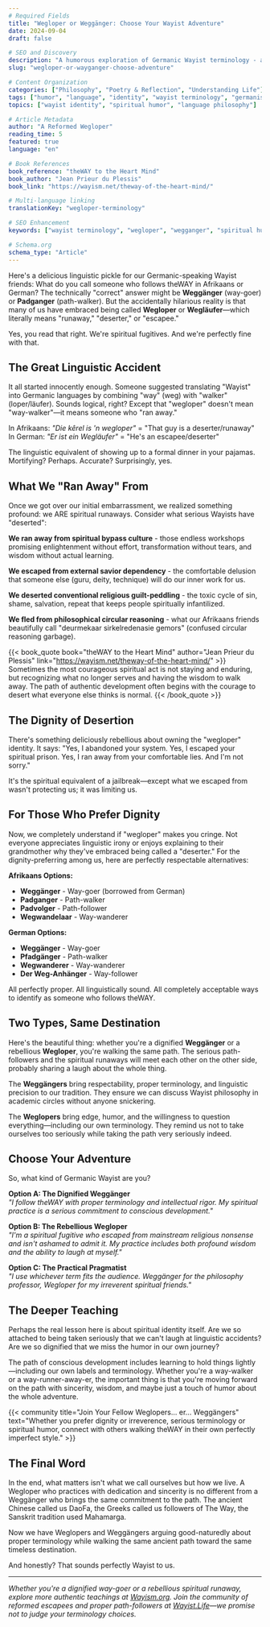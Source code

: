 ```yaml
---
# Required Fields
title: "Wegloper or Weggänger: Choose Your Wayist Adventure"
date: 2024-09-04
draft: false

# SEO and Discovery
description: "A humorous exploration of Germanic Wayist terminology - are you a spiritual 'runaway' or a dignified 'way-goer'? Both paths lead to the same destination!"
slug: "wegloper-or-wayganger-choose-adventure"

# Content Organization
categories: ["Philosophy", "Poetry & Reflection", "Understanding Life"]
tags: ["humor", "language", "identity", "wayist terminology", "germanis languages", "spiritual journey"]
topics: ["wayist identity", "spiritual humor", "language philosophy"]

# Article Metadata
author: "A Reformed Wegloper"
reading_time: 5
featured: true
language: "en"

# Book References
book_reference: "theWAY to the Heart Mind"
book_author: "Jean Prieur du Plessis"
book_link: "https://wayism.net/theway-of-the-heart-mind/"

# Multi-language linking
translationKey: "wegloper-terminology"

# SEO Enhancement
keywords: ["wayist terminology", "wegloper", "wegganger", "spiritual humor", "wayist identity", "germanic languages"]

# Schema.org
schema_type: "Article"
---
```


Here's a delicious linguistic pickle for our Germanic-speaking Wayist friends: What do you call someone who follows theWAY in Afrikaans or German? The technically "correct" answer might be **Weggänger** (way-goer) or **Padganger** (path-walker). But the accidentally hilarious reality is that many of us have embraced being called **Wegloper** or **Wegläufer**—which literally means "runaway," "deserter," or "escapee."

Yes, you read that right. We're spiritual fugitives. And we're perfectly fine with that.

## The Great Linguistic Accident

It all started innocently enough. Someone suggested translating "Wayist" into Germanic languages by combining "way" (weg) with "walker" (loper/läufer). Sounds logical, right? Except that "wegloper" doesn't mean "way-walker"—it means someone who "ran away." 

In Afrikaans: *"Die kêrel is 'n wegloper"* = "That guy is a deserter/runaway"  
In German: *"Er ist ein Wegläufer"* = "He's an escapee/deserter"

The linguistic equivalent of showing up to a formal dinner in your pajamas. Mortifying? Perhaps. Accurate? Surprisingly, yes.

## What We "Ran Away" From

Once we got over our initial embarrassment, we realized something profound: we ARE spiritual runaways. Consider what serious Wayists have "deserted":

**We ran away from spiritual bypass culture** - those endless workshops promising enlightenment without effort, transformation without tears, and wisdom without actual learning.

**We escaped from external savior dependency** - the comfortable delusion that someone else (guru, deity, technique) will do our inner work for us.

**We deserted conventional religious guilt-peddling** - the toxic cycle of sin, shame, salvation, repeat that keeps people spiritually infantilized.

**We fled from philosophical circular reasoning** - what our Afrikaans friends beautifully call "deurmekaar sirkelredenasie gemors" (confused circular reasoning garbage).

{{< book_quote book="theWAY to the Heart Mind" author="Jean Prieur du Plessis" link="https://wayism.net/theway-of-the-heart-mind/" >}}
Sometimes the most courageous spiritual act is not staying and enduring, but recognizing what no longer serves and having the wisdom to walk away. The path of authentic development often begins with the courage to desert what everyone else thinks is normal.
{{< /book_quote >}}

## The Dignity of Desertion

There's something deliciously rebellious about owning the "wegloper" identity. It says: "Yes, I abandoned your system. Yes, I escaped your spiritual prison. Yes, I ran away from your comfortable lies. And I'm not sorry."

It's the spiritual equivalent of a jailbreak—except what we escaped from wasn't protecting us; it was limiting us.

## For Those Who Prefer Dignity

Now, we completely understand if "wegloper" makes you cringe. Not everyone appreciates linguistic irony or enjoys explaining to their grandmother why they've embraced being called a "deserter." For the dignity-preferring among us, here are perfectly respectable alternatives:

**Afrikaans Options:**
- **Weggänger** - Way-goer (borrowed from German)
- **Padganger** - Path-walker  
- **Padvolger** - Path-follower
- **Wegwandelaar** - Way-wanderer

**German Options:**
- **Weggänger** - Way-goer
- **Pfadgänger** - Path-walker
- **Wegwanderer** - Way-wanderer
- **Der Weg-Anhänger** - Way-follower

All perfectly proper. All linguistically sound. All completely acceptable ways to identify as someone who follows theWAY.

## Two Types, Same Destination

Here's the beautiful thing: whether you're a dignified **Weggänger** or a rebellious **Wegloper**, you're walking the same path. The serious path-followers and the spiritual runaways will meet each other on the other side, probably sharing a laugh about the whole thing.

The **Weggängers** bring respectability, proper terminology, and linguistic precision to our tradition. They ensure we can discuss Wayist philosophy in academic circles without anyone snickering.

The **Weglopers** bring edge, humor, and the willingness to question everything—including our own terminology. They remind us not to take ourselves too seriously while taking the path very seriously indeed.

## Choose Your Adventure

So, what kind of Germanic Wayist are you?

**Option A: The Dignified Weggänger**  
*"I follow theWAY with proper terminology and intellectual rigor. My spiritual practice is a serious commitment to conscious development."*

**Option B: The Rebellious Wegloper**  
*"I'm a spiritual fugitive who escaped from mainstream religious nonsense and isn't ashamed to admit it. My practice includes both profound wisdom and the ability to laugh at myself."*

**Option C: The Practical Pragmatist**  
*"I use whichever term fits the audience. Weggänger for the philosophy professor, Wegloper for my irreverent spiritual friends."*

## The Deeper Teaching

Perhaps the real lesson here is about spiritual identity itself. Are we so attached to being taken seriously that we can't laugh at linguistic accidents? Are we so dignified that we miss the humor in our own journey?

The path of conscious development includes learning to hold things lightly—including our own labels and terminology. Whether you're a way-walker or a way-runner-away-er, the important thing is that you're moving forward on the path with sincerity, wisdom, and maybe just a touch of humor about the whole adventure.

{{< community title="Join Your Fellow Weglopers... er... Weggängers" text="Whether you prefer dignity or irreverence, serious terminology or spiritual humor, connect with others walking theWAY in their own perfectly imperfect style." >}}

## The Final Word

In the end, what matters isn't what we call ourselves but how we live. A Wegloper who practices with dedication and sincerity is no different from a Weggänger who brings the same commitment to the path. The ancient Chinese called us DaoFa, the Greeks called us followers of The Way, the Sanskrit tradition used Mahamarga. 

Now we have Weglopers and Weggängers arguing good-naturedly about proper terminology while walking the same ancient path toward the same timeless destination.

And honestly? That sounds perfectly Wayist to us.

---

*Whether you're a dignified way-goer or a rebellious spiritual runaway, explore more authentic teachings at [Wayism.org](https://wayism.org). Join the community of reformed escapees and proper path-followers at [Wayist.Life](https://wayist.life)—we promise not to judge your terminology choices.*